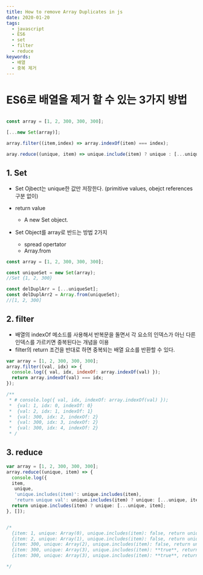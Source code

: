 ```yaml
---
title: How to remove Array Duplicates in js
date: 2020-01-20
tags:
  - javascript
  - ES6
  - set
  - filter
  - reduce
keywords:
  - 배열
  - 중복 제거 
---
```



# ES6로 배열을 제거 할 수 있는 3가지 방법

```js

const array = [1, 2, 300, 300, 300];

[...new Set(array)];

array.filter((item,index) => array.indexOf(item) === index);

aray.reduce((unique, item) => unique.include(item) ? unique : [...unique, item], []);

```

## 1. Set
* Set Ojbect는 unique한 값만 저장한다. (primitive values, obejct references 구분 없이)

* return value
  - A new Set object.

* Set Object를 array로 반드는 방법 2가지 
  - spread opertator
  - Array.from

```js
const array = [1, 2, 300, 300, 300];

const uniqueSet = new Set(array);
//Set {1, 2, 300}

const delDuplArr = [...uniqueSet];
const delDuplArr2 = Array.from(uniqueSet);
//[1, 2, 300]
```


## 2. filter
* 배열의 indexOf 메소드를 사용해서 반복문을 돌면서 각 요소의 인덱스가 아닌 다른 인덱스를 가르키면 중복된다는 개념을 이용
* filter의 return 조건을 반대로 하면 중복되는 배열 요소를 반환할 수 있다. 

```js
var array = [1, 2, 300, 300, 300];
array.filter((val, idx) => {
  console.log({ val, idx, indexOf: array.indexOf(val) });
  return array.indexOf(val) === idx;
});

/**
 * # console.log({ val, idx, indexOf: array.indexOf(val) });
 *  {val: 1, idx: 0, indexOf: 0}
 *  {val: 2, idx: 1, indexOf: 1}
 *  {val: 300, idx: 2, indexOf: 2}
 *  {val: 300, idx: 3, indexOf: 2}
 *  {val: 300, idx: 4, indexOf: 2}
 * /
```


## 3. reduce


```js
var array = [1, 2, 300, 300, 300];
array.reduce((unique, item) => {
  console.log({ 
  item,
   unique,
   'unique.includes(item)': unique.includes(item),
   'return unique val': unique.includes(item) ? unique: [...unique, item]})
  return unique.includes(item) ? unique: [...unique, item];
}, []);


/*
  {item: 1, unique: Array(0), unique.includes(item): false, return unique val: Array(1)}
  {item: 2, unique: Array(1), unique.includes(item): false, return unique val: Array(2)}
  {item: 300, unique: Array(2), unique.includes(item): false, return unique val: Array(3)}
  {item: 300, unique: Array(3), unique.includes(item): **true**, return unique val: Array(3)}
  {item: 300, unique: Array(3), unique.includes(item): **true**, return unique val: Array(3)}

*/
```